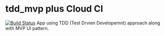 # tdd_mvp plus Cloud CI

[![Build Status](https://travis-ci.com/JSHAMMR/tdd_mvp.svg?branch=master)](https://travis-ci.com/JSHAMMR/tdd_mvp)
App using TDD (Test Drvien Developemnt) approach along with MVP UI pattern.


